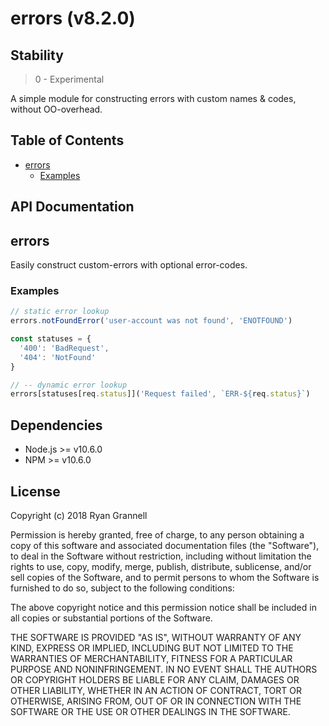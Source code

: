 
# errors (v8.2.0)

## Stability

> 0 - Experimental

A simple module for constructing errors with custom names & codes, without OO-overhead.

## Table of Contents

- [errors](#errors)
  * [Examples](#examples)

## API Documentation

<!-- Generated by documentation.js. Update this documentation by updating the source code. -->

## errors

Easily construct custom-errors with optional error-codes.

### Examples

```javascript
// static error lookup
errors.notFoundError('user-account was not found', 'ENOTFOUND')

const statuses = {
  '400': 'BadRequest',
  '404': 'NotFound'
}

// -- dynamic error lookup
errors[statuses[req.status]]('Request failed', `ERR-${req.status}`)
```


## Dependencies

- Node.js >= v10.6.0
- NPM >= v10.6.0

## License

Copyright (c) 2018 Ryan Grannell

Permission is hereby granted, free of charge, to any person obtaining a copy of this software and associated documentation files (the "Software"), to deal in the Software without restriction, including without limitation the rights to use, copy, modify, merge, publish, distribute, sublicense, and/or sell copies of the Software, and to permit persons to whom the Software is furnished to do so, subject to the following conditions:

The above copyright notice and this permission notice shall be included in all copies or substantial portions of the Software.

THE SOFTWARE IS PROVIDED "AS IS", WITHOUT WARRANTY OF ANY KIND, EXPRESS OR IMPLIED, INCLUDING BUT NOT LIMITED TO THE WARRANTIES OF MERCHANTABILITY, FITNESS FOR A PARTICULAR PURPOSE AND NONINFRINGEMENT. IN NO EVENT SHALL THE AUTHORS OR COPYRIGHT HOLDERS BE LIABLE FOR ANY CLAIM, DAMAGES OR OTHER LIABILITY, WHETHER IN AN ACTION OF CONTRACT, TORT OR OTHERWISE, ARISING FROM, OUT OF OR IN CONNECTION WITH THE SOFTWARE OR THE USE OR OTHER DEALINGS IN THE SOFTWARE.
